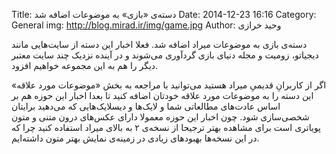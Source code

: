 Title: دسته‌ی «بازی» به موضوعات اضافه شد 
Date: 2014-12-23 16:16
Category: General
img: http://blog.mirad.ir/img/game.jpg
Author: وحید خرازی

دسته‌ی بازی به موضوعات میراد اضافه شد. فعلا اخبار این دسته از سایت‌هایی مانند دیجیاتو، زومیت و مجله دنیای بازی گردآوری می‌شوند و در آینده نزدیک چند سایت معتبر دیگر را هم به این مجموعه خواهیم افزود. 

اگر از کاربرانِ قدیمیِ میراد هستید می‌توانید با مراجعه به بخش «موضوعات مورد علاقه» این دسته را به موضوعات مورد علاقه خودتان اضافه کنید تا بعدا اخبار این حوزه هم بر اساس عادت‌های مطالعاتی شما و لایک‌ها و دیسلایک‌هایی که می‌دهید برایتان شخصی‌سازی شود. 
چون اخبار این حوزه معمولا دارای عکس‌های درون متنی و متون پویاتری است برای مشاهده بهتر ترجیحا از نسخه‌ی ۲ به بالای میراد استفاده کنید چرا که در این نسخه‌ها بهبودهای زیادی در زمینه‌ی نمایش بهتر متون داشته‌ایم.
